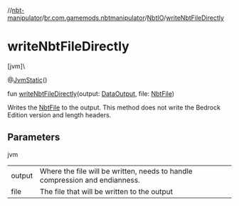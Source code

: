 //[nbt-manipulator](../../../index.md)/[br.com.gamemods.nbtmanipulator](../index.md)/[NbtIO](index.md)/[writeNbtFileDirectly](write-nbt-file-directly.md)

# writeNbtFileDirectly

[jvm]\

@[JvmStatic](https://kotlinlang.org/api/latest/jvm/stdlib/kotlin.jvm/-jvm-static/index.html)()

fun [writeNbtFileDirectly](write-nbt-file-directly.md)(output: [DataOutput](https://docs.oracle.com/javase/8/docs/api/java/io/DataOutput.html), file: [NbtFile](../-nbt-file/index.md))

Writes the [NbtFile](../-nbt-file/index.md) to the output. This method does not write the Bedrock Edition version and length headers.

## Parameters

jvm

| | |
|---|---|
| output | Where the file will be written, needs to handle compression and endianness. |
| file | The file that will be written to the output |
